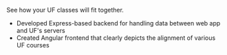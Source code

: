 See how your UF classes will fit together.

-   Developed Express-based backend for handling data between web app and UF's servers
-   Created Angular frontend that clearly depicts the alignment of various UF courses
